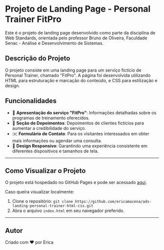 # Projeto de Landing Page - Personal Trainer FitPro

Este é o projeto de landing page desenvolvido como parte da disciplina de Web Standards, orientada pelo professor Bruno de Oliveira, Faculdade Senac - Análise e Desenvolvimento de Sistemas.

## Descrição do Projeto

O projeto consiste em uma landing page para um serviço fictício de Personal Trainer, chamado "FitPro". A página foi desenvolvida utilizando HTML para estruturação e marcação do conteúdo, e CSS para estilização e design.



## Funcionalidades

- 📝 **Apresentação do serviço "FitPro"**: Informações detalhadas sobre os programas de treinamento oferecidos.
- 🌟 **Seção de Depoimentos**: Depoimentos de clientes fictícios para aumentar a credibilidade do serviço.
- ✉️ **Formulário de Contato**: Para os visitantes interessados em obter mais informações ou agendar uma consulta.
- 📱 **Design Responsivo**: Garantindo uma experiência consistente em diferentes dispositivos e tamanhos de tela.

---

## Como Visualizar o Projeto

O projeto está hospedado no GitHub Pages e pode ser acessado [aqui](https://ericamacena.github.io/ads-landing-personal-trainer-html-css/).

Caso queira visualizar localmente:

1. Clone o repositório: `git clone https://github.com/ericamacena/ads-landing-personal-trainer-html-css.git`
2. Abra o arquivo `index.html` em seu navegador preferido.

---

## Autor

Criado com ❤️ por Erica




